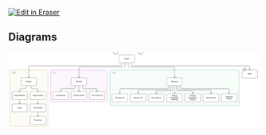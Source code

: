 <p><a target="_blank" href="https://app.eraser.io/workspace/tsEAJHy38keqM8YxYlvX" id="edit-in-eraser-github-link"><img alt="Edit in Eraser" src="https://firebasestorage.googleapis.com/v0/b/second-petal-295822.appspot.com/o/images%2Fgithub%2FOpen%20in%20Eraser.svg?alt=media&amp;token=968381c8-a7e7-472a-8ed6-4a6626da5501"></a></p>






<!-- eraser-additional-content -->
## Diagrams
<!-- eraser-additional-files -->
<a href="/diagram-flowchart-1.eraserdiagram" data-element-id="c9Ge5zLw1A8s1dOIvOvv1"><img src="/.eraser/tsEAJHy38keqM8YxYlvX___r2YD0vBMUsTE3zh3DOHJTrjaKc62___---diagram----645e9a6ab817aa00da40cea4bf845437.png" alt="" data-element-id="c9Ge5zLw1A8s1dOIvOvv1" /></a>
<!-- end-eraser-additional-files -->
<!-- end-eraser-additional-content -->
<!--- Eraser file: https://app.eraser.io/workspace/tsEAJHy38keqM8YxYlvX --->